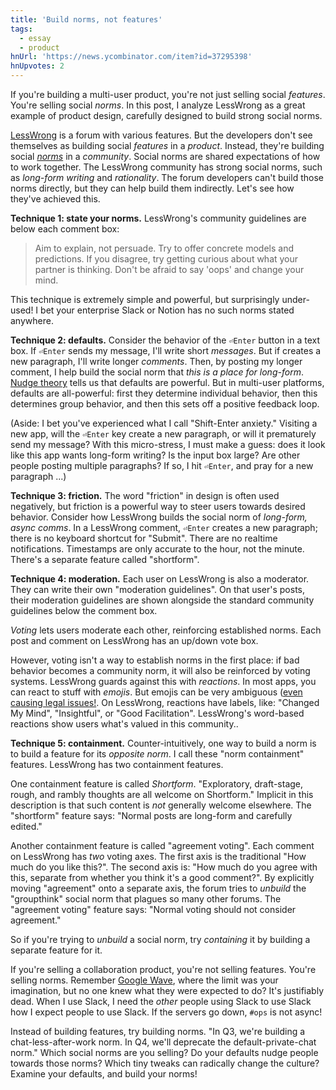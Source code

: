 ```yaml
---
title: 'Build norms, not features'
tags:
  - essay
  - product
hnUrl: 'https://news.ycombinator.com/item?id=37295398'
hnUpvotes: 2
---
```


If you're building a multi-user product, you're not just selling social _features_.
You're selling social _norms_.
In this post, I analyze LessWrong as a great example of product design,
carefully designed to build strong social norms.

[LessWrong](https://www.lesswrong.com/) is a forum with various features.
But the developers don't see themselves as building social _features_ in a _product_.
Instead, they're building social [_norms_](https://en.wikipedia.org/wiki/Social_norm) in a _community_.
Social norms are shared expectations of how to work together.
The LessWrong community has strong social norms,
such as _long-form writing_ and _rationality_.
The forum developers can't build those norms directly,
but they can help build them indirectly.
Let's see how they've achieved this.

**Technique 1: state your norms.**
LessWrong's community guidelines are below each comment box:

> Aim to explain, not persuade.
> Try to offer concrete models and predictions.
> If you disagree, try getting curious about what your partner is thinking.
> Don't be afraid to say 'oops' and change your mind.

This technique is extremely simple and powerful,
but surprisingly under-used!
I bet your enterprise Slack or Notion has no such norms stated anywhere.

**Technique 2: defaults.**
Consider the behavior of the `⏎Enter` button in a text box.
If `⏎Enter` sends my message, I'll write short _messages_.
But if creates a new paragraph, I'll write longer _comments_.
Then, by posting my longer comment,
I help build the social norm that _this is a place for long-form_.
[Nudge theory](https://en.wikipedia.org/wiki/Nudge_theory) tells us that defaults are powerful.
But in multi-user platforms, defaults are all-powerful:
first they determine individual behavior,
then this determines group behavior,
and then this sets off a positive feedback loop.

(Aside: I bet you've experienced what I call "Shift-Enter anxiety."
Visiting a new app, will the `⏎Enter` key create a new paragraph,
or will it prematurely send my message?
With this micro-stress, I must make a guess:
does it look like this app wants long-form writing?
Is the input box large?
Are other people posting multiple paragraphs?
If so, I hit `⏎Enter`, and pray for a new paragraph ...)

**Technique 3: friction.**
The word "friction" in design is often used negatively,
but friction is a powerful way to steer users towards desired behavior.
Consider how LessWrong builds the social norm of _long-form, async comms_.
In a LessWrong comment, `⏎Enter` creates a new paragraph; there is no keyboard shortcut for "Submit".
There are no realtime notifications.
Timestamps are only accurate to the hour, not the minute.
There's a separate feature called "shortform".

**Technique 4: moderation.**
Each user on LessWrong is also a moderator.
They can write their own "moderation guidelines".
On that user's posts,
their moderation guidelines are shown alongside the standard community guidelines below the comment box.

_Voting_ lets users moderate each other, reinforcing established norms.
Each post and comment on LessWrong has an up/down vote box.

However, voting isn't a way to establish norms in the first place:
if bad behavior becomes a community norm,
it will also be reinforced by voting systems.
LessWrong guards against this with _reactions_.
In most apps, you can react to stuff with _emojis_.
But emojis can be very ambiguous ([even causing legal issues!](https://tidbits.com/2023/07/22/the-unbearable-ambiguity-of-emoji/).
On LessWrong, reactions have labels, like:
"Changed My Mind", "Insightful", or "Good Facilitation".
LessWrong's word-based reactions show users what's valued in this community..

**Technique 5: containment.**
Counter-intuitively, one way to build a norm is to build a feature for its _opposite norm_.
I call these "norm containment" features.
LessWrong has two containment features.

One containment feature is called _Shortform_.
"Exploratory, draft-stage, rough, and rambly thoughts are all welcome on Shortform."
Implicit in this description is that such content is _not_ generally welcome elsewhere.
The "shortform" feature says: "Normal posts are long-form and carefully edited."

Another containment feature is called "agreement voting".
Each comment on LessWrong has _two_ voting axes.
The first axis is the traditional "How much do you like this?".
The second axis is: "How much do you agree with this, separate from whether you think it's a good comment?".
By explicitly moving "agreement" onto a separate axis,
the forum tries to _unbuild_ the "groupthink" social norm that plagues so many other forums.
The "agreement voting" feature says: "Normal voting should not consider agreement."

So if you're trying to _unbuild_ a social norm,
try _containing_ it by building a separate feature for it.

If you're selling a collaboration product, you're not selling features.
You're selling norms.
Remember [Google Wave](https://en.wikipedia.org/wiki/Google_Wave),
where the limit was your imagination,
but no one knew what they were expected to do?
It's justifiably dead.
When I use Slack,
I need the _other_ people using Slack to use Slack how I expect people to use Slack.
If the servers go down, `#ops` is not async!

Instead of building features, try building norms.
"In Q3, we're building a chat-less-after-work norm.
In Q4, we'll deprecate the default-private-chat norm."
Which social norms are you selling?
Do your defaults nudge people towards those norms?
Which tiny tweaks can radically change the culture?
Examine your defaults, and build your norms!
